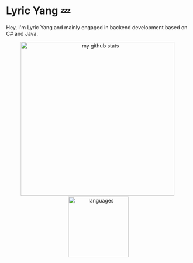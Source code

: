 # Lyric Yang :zzz:

Hey, I'm Lyric Yang and mainly engaged in backend development based on C# and Java.

<!-- My GitHub stats -->
<p align="center">
  <img src="https://github-readme-stats.vercel.app/api?username=LyricYang&show_icons=true" alt="my github stats" width="420"/>&nbsp;
  <img src="https://github-readme-stats.vercel.app/api/top-langs/?username=LyricYang&layout=compact&exclude_repo=LryicYang.github.io,LryicYang" alt="languages" height="165" />
</p>

